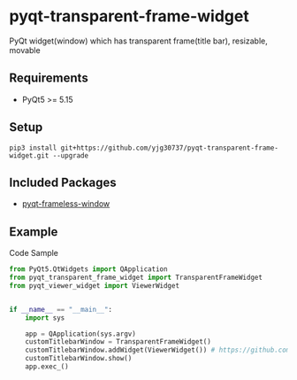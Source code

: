 # pyqt-transparent-frame-widget
PyQt widget(window) which has transparent frame(title bar), resizable, movable

## Requirements
* PyQt5 >= 5.15

## Setup
```pip3 install git+https://github.com/yjg30737/pyqt-transparent-frame-widget.git --upgrade```

## Included Packages
* <a href="https://github.com/yjg30737/pyqt-frameless-window.git">pyqt-frameless-window</a>

## Example
Code Sample
```python
from PyQt5.QtWidgets import QApplication
from pyqt_transparent_frame_widget import TransparentFrameWidget
from pyqt_viewer_widget import ViewerWidget


if __name__ == "__main__":
    import sys

    app = QApplication(sys.argv)
    customTitlebarWindow = TransparentFrameWidget()
    customTitlebarWindow.addWidget(ViewerWidget()) # https://github.com/yjg30737/pyqt-viewer-widget.git
    customTitlebarWindow.show()
    app.exec_()
```
